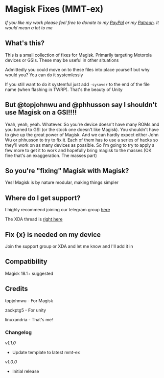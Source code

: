 # Magisk Fixes (MMT-ex) 

_If you like my work please feel free to donate to my [PayPal](https://paypal.me/linuxandria) or my [Patreon](https://www.patreon.com/linuxandria_xd). It would mean a lot to me_

## What's this?

This is a small collection of fixes for Magisk. Primarily targeting Motorola devices 
or GSIs. These may be useful in other situations

Admittedly you could move on to these files into place yourself but why would you?
You can do it systemlessly

If you still want to do it systemful just add `-sysover` to the end of the file name (when flashing in TWRP). That's the beauty of Unity

## But @topjohnwu and @phhusson say I shouldn't use Magisk on a GSI!!!! 

Yeah, yeah, yeah. Whatever. So you're device doesn't have many ROMs and you turned to GSI (or the stock one doesn't like Magisk). 
You shouldn't have to give up the great power of Magisk. And we can hardly expect either John Wu or phhusson to try to fix it. Each of them has to use a series of hacks so they'll work on as many devices as possible. So I'm going to try to apply a few more to get it to work and hopefully bring magisk to the masses (OK fine that's an exaggeration. The masses part) 


## So you're "fixing" Magisk with Magisk?

Yes! Magisk is by nature modular, making things simpler

## Where do I get support?

I highly recommend joining our telegram group [here](https://t.me/inlmagisk)

The XDA thread is [right here](https://forum.xda-developers.com/android/software/magiskfixes-fixing-magisk-magisk-t3977203)

## Fix {x} is needed on my device

Join the support group or XDA and let me know and I'll add it in

## Compatibility 

Magisk 18.1+ suggested 




## Credits

topjohnwu - For Magisk

zackptg5 - For unity

linuxandria - That's me! 

### Changelog

_v1.1.0_

- Update template to latest mmt-ex

_v1.0.0_

- Initial release 



